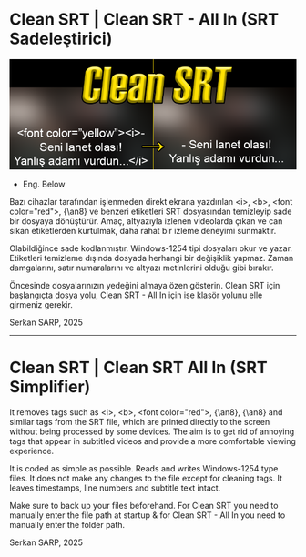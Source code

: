 # Clean SRT | Clean SRT - All In (SRT Sadeleştirici)

![Clean SRT - SRT Sadeleştirici](https://github.com/serkansarp/Clean-SRT/blob/4f2abc54a5e7f2c2686acdb712e14dbbb101bb39/clear-srt.png)
* Eng. Below

Bazı cihazlar tarafından işlenmeden direkt ekrana yazdırılan \<i>, \<b>, \<font color="red">, \{\an8} ve benzeri etiketleri SRT dosyasından temizleyip sade bir dosyaya dönüştürür. Amaç, altyazıyla izlenen videolarda çıkan ve can sıkan etiketlerden kurtulmak, daha rahat bir izleme deneyimi sunmaktır. 

Olabildiğince sade kodlanmıştır. Windows-1254 tipi dosyaları okur ve yazar. Etiketleri temizleme dışında dosyada herhangi bir değişiklik yapmaz. Zaman damgalarını, satır numaralarını ve altyazı metinlerini olduğu gibi bırakır.

Öncesinde dosyalarınızın yedeğini almaya özen gösterin. Clean SRT için başlangıçta dosya yolu, Clean SRT - All In için ise klasör yolunu elle girmeniz gerekir.

Serkan SARP, 2025

<hr>

# Clean SRT | Clean SRT All In (SRT Simplifier)

It removes tags such as \<i>, \<b>, \<font color="red">, \{\an8}, \{\an8} and similar tags from the SRT file, which are printed directly to the screen without being processed by some devices. The aim is to get rid of annoying tags that appear in subtitled videos and provide a more comfortable viewing experience.

It is coded as simple as possible. Reads and writes Windows-1254 type files. It does not make any changes to the file except for cleaning tags. It leaves timestamps, line numbers and subtitle text intact.

Make sure to back up your files beforehand. For Clean SRT you need to manually enter the file path at startup & for Clean SRT - All In you need to manually enter the folder path.

Serkan SARP, 2025
